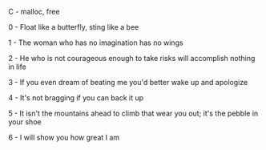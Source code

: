C - malloc, free

0 - Float like a butterfly, sting like a bee

1 - The woman who has no imagination has no wings

2 - He who is not courageous enough to take risks will accomplish nothing in life

3 - If you even dream of beating me you'd better wake up and apologize

4 - It's not bragging if you can back it up

5 - It isn't the mountains ahead to climb that wear you out; it's the pebble in your shoe

6 - I will show you how great I am
